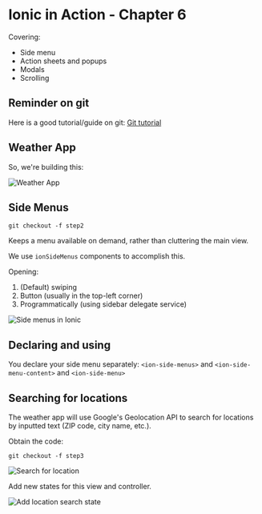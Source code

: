 # Ionic in Action - Chapter 6

Covering:

* Side menu
* Action sheets and popups
* Modals
* Scrolling

## Reminder on git

Here is a good tutorial/guide on git: [Git tutorial](https://www.atlassian.com/git/tutorials/what-is-version-control "git tutorial")

## Weather App

So, we're building this:

![Weather App](http://i39.photobucket.com/albums/e188/ahuimanu/Figure6-1_zps8csoxjxg.png "Weather App")

## Side Menus

`git checkout -f step2`

Keeps a menu available on demand, rather than cluttering the main view.

We use `ionSideMenus` components to accomplish this.

Opening:

1. (Default) swiping
2. Button (usually in the top-left corner)
3. Programmatically (using sidebar delegate service)

![Side menus in Ionic](http://i39.photobucket.com/albums/e188/ahuimanu/Figure6-2_zpsft4cgdlc.png "Side menus")

## Declaring and using

You declare your side menu separately: `<ion-side-menus>` and `<ion-side-menu-content>` and `<ion-side-menu>`

## Searching for locations

The weather app will use Google's Geolocation API to search for locations by inputted text (ZIP code, city name, etc.).

Obtain the code:

`git checkout -f step3`

![Search for location](http://i39.photobucket.com/albums/e188/ahuimanu/Figure6-3_zps7drbtslp.png "search for location")

Add new states for this view and controller.

![Add location search state](http://i39.photobucket.com/albums/e188/ahuimanu/Listing6-2_zpsgxndodwu.png "Location search state")